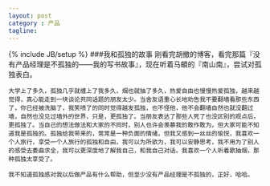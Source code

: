 ```yaml
---
layout: post
category : 产品
tagline:
---
```

{% include JB/setup %}
###我和孤独的故事
	刚看完胡撤的博客，看完那篇『没有产品经理是不孤独的——我的写书故事』，现在听着马頔的『南山南』，尝试对孤独表白。

	大学上了多久，孤独几乎就缠上了我多久，烟也就抽了多久，热爱自由也慢慢热爱孤独，越来越觉得，真心能走到一块谈论共同话题的朋友太少。当舍友语重心长地劝告我不要翻墙看那些东西了，你已经被洗脑了，我笑喷了的同时觉得越发孤独，也不怪他，他不会翻墙自然也就没翻过墙，自然也没见过墙外的世界，只是，更孤独了。当朋友表达了那些人死了也没区别的观点后，更孤独了。当自己的想法做法和大家的不同时，别人也许会羡慕我的敢作敢为，但大家可能不知道我是孤独的。孤独给我带来的，常常是一种负面的情绪，但我又感到一丝丝的愉悦，我喜欢一个人旅行，享受一个人旅行的孤独和自由，我可以为所欲为，我可以安静思考，我不用为了别人的感受去委曲求全，我可以更深度地了解我自己，和我自己对话。我喜欢一个人听着歌抽烟，那种孤独太享受了。

	我不知道孤独感对我以后做产品有什么帮助，但至少没有产品经理是不孤独的，正好，哈哈。